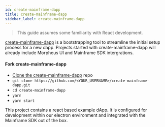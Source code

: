 ```yaml
---
id: create-mainframe-dapp
title: create-mainframe-dapp
sidebar_label: create-mainframe-dapp
---
```


> This guide assumes some familiarity with React development.

[create-mainframe-dapp](https://github.com/MainframeHQ/create-mainframe-dapp) is a bootstrapping tool to streamline the initial setup process for a new dapp. Projects started with create-mainframe-dapp will already include Morpheus UI and Mainframe SDK intergrations.

#### Fork create-mainframe-dapp
* [Clone the create-mainframe-dapp](https://github.com/MainframeHQ/create-mainframe-dapp/fork) repo
* `git clone https://github.com/<YOUR_USERNAME>/create-mainframe-dapp.git`
* `cd create-mainframe-dapp`
* `yarn`
* `yarn start`

This project contains a react based example dApp. It is configured for development within our electron environment and integrated with the Mainframe SDK out of the box.

<script id="asciicast-hhORMkpwEHMnliU8kUHfa00C4" src="https://asciinema.org/a/hhORMkpwEHMnliU8kUHfa00C4.js" data-size="medium" data-speed="2" async></script>
